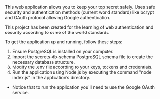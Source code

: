 This web application allows you to keep your top secret safely. Uses safe security and authentication methods (current world standard) 
like bcrypt and OAuth protocol allowing Google authentication.

This project has been created for the learning of web authentication and security according to some of the world standards.


To get the application up and running, follow these steps:

1. Ensure PostgreSQL is installed on your computer.
2. Import the secrets-db-schema PostgreSQL schema file to create the necessary database structure.
3. Modify the .env file according to your keys, tockens and credentials.
4. Run the application using Node.js by executing the command "node index.js" in the application’s directory.

* Notice that to run the application you'll need to use the Google OAuth service.

